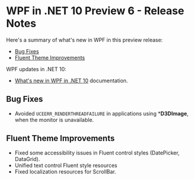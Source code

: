 # WPF in .NET 10 Preview 6 - Release Notes

Here's a summary of what's new in WPF in this preview release:

- [Bug Fixes](#bug-fixes)
- [Fluent Theme Improvements](#fluent-theme-improvements)

WPF updates in .NET 10:

- [What's new in WPF in .NET 10](https://learn.microsoft.com/dotnet/desktop/wpf/whats-new/net100) documentation.

## Bug Fixes

- Avoided `UCEERR_RENDERTHREADFAILURE` in applications using ***D3DImage**, when the monitor is unavailable.

## Fluent Theme Improvements

- Fixed some accessibility issues in Fluent control styles (DatePicker, DataGrid).
- Unified text control Fluent style resources
- Fixed localization resources for ScrollBar.
